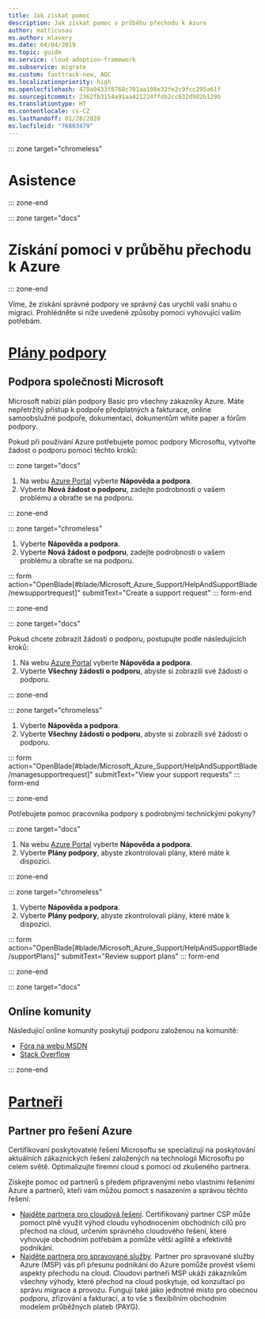 ```yaml
---
title: Jak získat pomoc
description: Jak získat pomoc v průběhu přechodu k Azure
author: matticusau
ms.author: mlavery
ms.date: 04/04/2019
ms.topic: guide
ms.service: cloud-adoption-framework
ms.subservice: migrate
ms.custom: fasttrack-new, AQC
ms.localizationpriority: high
ms.openlocfilehash: 479a9433f8768c701aa198e32fe2c9fcc295a61f
ms.sourcegitcommit: 2362fb3154a91aa421224ffdb2cc632d982b129b
ms.translationtype: HT
ms.contentlocale: cs-CZ
ms.lasthandoff: 01/28/2020
ms.locfileid: "76803479"
---
```

::: zone target="chromeless"

# <a name="assistance"></a>Asistence

::: zone-end

::: zone target="docs"

# <a name="obtain-assistance-during-your-journey-to-azure"></a>Získání pomoci v průběhu přechodu k Azure

::: zone-end

Víme, že získání správné podpory ve správný čas urychlí vaší snahu o migraci. Prohlédněte si níže uvedené způsoby pomoci vyhovující vašim potřebám.

# <a name="support-planstabsupportplans"></a>[Plány podpory](#tab/SupportPlans)

## <a name="microsoft-support"></a>Podpora společnosti Microsoft

Microsoft nabízí plán podpory Basic pro všechny zákazníky Azure. Máte nepřetržitý přístup k podpoře předplatných a fakturace, online samoobslužné podpoře, dokumentaci, dokumentům white paper a fórům podpory.

Pokud při používání Azure potřebujete pomoc podpory Microsoftu, vytvořte žádost o podporu pomocí těchto kroků:

::: zone target="docs"

1. Na webu [Azure Portal](https://portal.azure.com) vyberte **Nápověda a podpora**.
1. Vyberte **Nová žádost o podporu**, zadejte podrobnosti o vašem problému a obraťte se na podporu.

::: zone-end

::: zone target="chromeless"

1. Vyberte **Nápověda a podpora**.
1. Vyberte **Nová žádost o podporu**, zadejte podrobnosti o vašem problému a obraťte se na podporu.

::: form action="OpenBlade[#blade/Microsoft_Azure_Support/HelpAndSupportBlade/newsupportrequest]" submitText="Create a support request" ::: form-end

::: zone-end

::: zone target="docs"

Pokud chcete zobrazit žádosti o podporu, postupujte podle následujících kroků:

1. Na webu [Azure Portal](https://portal.azure.com) vyberte **Nápověda a podpora**.
1. Vyberte **Všechny žádosti o podporu**, abyste si zobrazili své žádosti o podporu.

::: zone-end

::: zone target="chromeless"

1. Vyberte **Nápověda a podpora**.
1. Vyberte **Všechny žádosti o podporu**, abyste si zobrazili své žádosti o podporu.

::: form action="OpenBlade[#blade/Microsoft_Azure_Support/HelpAndSupportBlade/managesupportrequest]" submitText="View your support requests" ::: form-end

::: zone-end

Potřebujete pomoc pracovníka podpory s podrobnými technickými pokyny?

::: zone target="docs"

1. Na webu [Azure Portal](https://portal.azure.com) vyberte **Nápověda a podpora**.
1. Vyberte **Plány podpory**, abyste zkontrolovali plány, které máte k dispozici.

::: zone-end

::: zone target="chromeless"

1. Vyberte **Nápověda a podpora**.
1. Vyberte **Plány podpory**, abyste zkontrolovali plány, které máte k dispozici.

::: form action="OpenBlade[#blade/Microsoft_Azure_Support/HelpAndSupportBlade/supportPlans]" submitText="Review support plans" ::: form-end

::: zone-end

::: zone target="docs"

## <a name="online-communities"></a>Online komunity

Následující online komunity poskytují podporu založenou na komunitě:

- [Fóra na webu MSDN](https://social.msdn.microsoft.com/Forums/home?forum=windowsazureplatform%2Cazuremarketplace%2Cwindowsazureplatformctp)
- [Stack Overflow](https://stackoverflow.com/questions/tagged/azure)

::: zone-end

# <a name="partnerstabpartners"></a>[Partneři](#tab/Partners)

## <a name="azure-solutions-partner"></a>Partner pro řešení Azure

Certifikovaní poskytovatelé řešení Microsoftu se specializují na poskytování aktuálních zákaznických řešení založených na technologii Microsoftu po celém světě. Optimalizujte firemní cloud s pomocí od zkušeného partnera.

Získejte pomoc od partnerů s předem připravenými nebo vlastními řešeními Azure a partnerů, kteří vám můžou pomoct s nasazením a správou těchto řešení:

- [Najděte partnera pro cloudová řešení](https://www.microsoft.com/solution-providers/home). Certifikovaný partner CSP může pomoct plně využít výhod cloudu vyhodnocením obchodních cílů pro přechod na cloud, určením správného cloudového řešení, které vyhovuje obchodním potřebám a pomůže větší agilitě a efektivitě podnikání.
- [Najděte partnera pro spravované služby](https://www.microsoft.com/solution-providers/search?cacheId=16a3b49b-fef2-449d-bdf0-628008114cca). Partner pro spravované služby Azure (MSP) vás při přesunu podnikání do Azure pomůže provést všemi aspekty přechodu na cloud. Cloudoví partneři MSP ukáží zákazníkům všechny výhody, které přechod na cloud poskytuje, od konzultací po správu migrace a provozu. Fungují také jako jednotné místo pro obecnou podporu, zřizování a fakturaci, a to vše s flexibilním obchodním modelem průběžných plateb (PAYG).
